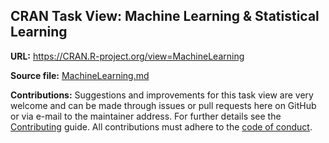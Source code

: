 ## CRAN Task View: Machine Learning & Statistical Learning

**URL:** <https://CRAN.R-project.org/view=MachineLearning>

**Source file:** [MachineLearning.md](MachineLearning.md)

**Contributions:** Suggestions and improvements for this task view are very
welcome and can be made through issues or pull requests here on GitHub or
via e-mail to the maintainer address. For further details see the
[Contributing](https://github.com/cran-task-views/ctv/blob/main/Contributing.md)
guide. All contributions must adhere to the
[code of conduct](https://github.com/cran-task-views/ctv/blob/main/CodeOfConduct.md).
